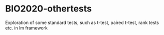 # BIO2020-othertests

Exploration of some standard tests, such as t-test, paired t-test, rank tests etc. in lm framework

